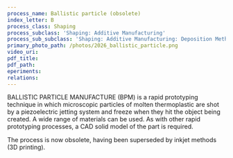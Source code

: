 ```yaml
---
process_name: Ballistic particle (obsolete)
index_letter: B
process_class: Shaping
process_subclass: 'Shaping: Additive Manufacturing'
process_sub_subclass: 'Shaping: Additive Manufacturing: Deposition Methods'
primary_photo_path: /photos/2026_ballistic_particle.png
video_uri:
pdf_title:
pdf_path:
eperiments:
relations:
---
```


BALLISTIC PARTICLE MANUFACTURE (BPM) is a rapid prototyping technique in which microscopic particles of molten thermoplastic are shot by a piezoelectric jetting system and freeze when they hit the object being created. A wide range of materials can be used. As with other rapid prototyping processes, a CAD solid model of the part is required.

The process is now obsolete, having been superseded by inkjet methods (3D printing).